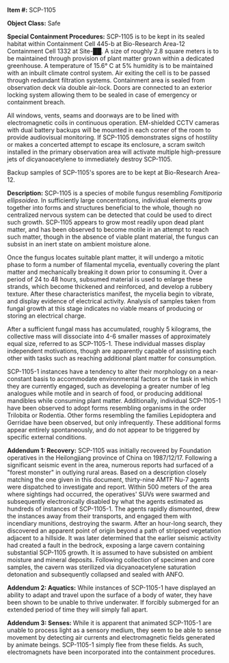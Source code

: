 **Item #:** SCP-1105

**Object Class:** Safe

**Special Containment Procedures:** SCP-1105 is to be kept in its sealed habitat within Containment Cell 445-b at Bio-Research Area-12 Containment Cell 1332 at Site-██. A size of roughly 2.8 square meters is to be maintained through provision of plant matter grown within a dedicated greenhouse. A temperature of 15.6° C at 5% humidity is to be maintained with an inbuilt climate control system. Air exiting the cell is to be passed through redundant filtration systems. Containment area is sealed from observation deck via double air-lock. Doors are connected to an exterior locking system allowing them to be sealed in case of emergency or containment breach.

All windows, vents, seams and doorways are to be lined with electromagnetic coils in continuous operation. EM-shielded CCTV cameras with dual battery backups will be mounted in each corner of the room to provide audiovisual monitoring. If SCP-1105 demonstrates signs of hostility or makes a concerted attempt to escape its enclosure, a scram switch installed in the primary observation area will activate multiple high-pressure jets of dicyanoacetylene to immediately destroy SCP-1105.

Backup samples of SCP-1105's spores are to be kept at Bio-Research Area-12.

**Description:** SCP-1105 is a species of mobile fungus resembling _Fomitiporia ellipsoidea_. In sufficiently large concentrations, individual elements grow together into forms and structures beneficial to the whole, though no centralized nervous system can be detected that could be used to direct such growth. SCP-1105 appears to grow most readily upon dead plant matter, and has been observed to become motile in an attempt to reach such matter, though in the absence of viable plant material, the fungus can subsist in an inert state on ambient moisture alone.

Once the fungus locates suitable plant matter, it will undergo a mitotic phase to form a number of filamental mycelia, eventually covering the plant matter and mechanically breaking it down prior to consuming it. Over a period of 24 to 48 hours, subsumed material is used to enlarge these strands, which become thickened and reinforced, and develop a rubbery texture. After these characteristics manifest, the mycelia begin to vibrate, and display evidence of electrical activity. Analysis of samples taken from fungal growth at this stage indicates no viable means of producing or storing an electrical charge.

After a sufficient fungal mass has accumulated, roughly 5 kilograms, the collective mass will dissociate into 4-6 smaller masses of approximately equal size, referred to as SCP-1105-1. These individual masses display independent motivations, though are apparently capable of assisting each other with tasks such as reaching additional plant matter for consumption.

SCP-1105-1 instances have a tendency to alter their morphology on a near-constant basis to accommodate environmental factors or the task in which they are currently engaged, such as developing a greater number of leg analogues while motile and in search of food, or producing additional mandibles while consuming plant matter. Additionally, individual SCP-1105-1 have been observed to adopt forms resembling organisms in the order Trilobita or Rodentia. Other forms resembling the families Lepidoptera and Gerridae have been observed, but only infrequently. These additional forms appear entirely spontaneously, and do not appear to be triggered by specific external conditions.

**Addendum 1: Recovery:** SCP-1105 was initially recovered by Foundation operatives in the Heilongjiang province of China on 1987/12/17. Following a significant seismic event in the area, numerous reports had surfaced of a "forest monster" in outlying rural areas. Based on a description closely matching the one given in this document, thirty-nine AMTF Nu-7 agents were dispatched to investigate and report. Within 500 meters of the area where sightings had occurred, the operatives' SUVs were swarmed and subsequently electronically disabled by what the agents estimated as hundreds of instances of SCP-1105-1. The agents rapidly dismounted, drew the instances away from their transports, and engaged them with incendiary munitions, destroying the swarm. After an hour-long search, they discovered an apparent point of origin beyond a path of stripped vegetation adjacent to a hillside. It was later determined that the earlier seismic activity had created a fault in the bedrock, exposing a large cavern containing substantial SCP-1105 growth. It is assumed to have subsisted on ambient moisture and mineral deposits. Following collection of specimen and core samples, the cavern was sterilized via dicyanoacetylene saturation detonation and subsequently collapsed and sealed with ANFO.

**Addendum 2: Aquatics:** While instances of SCP-1105-1 have displayed an ability to adapt and travel upon the surface of a body of water, they have been shown to be unable to thrive underwater. If forcibly submerged for an extended period of time they will simply fall apart.

**Addendum 3: Senses:** While it is apparent that animated SCP-1105-1 are unable to process light as a sensory medium, they seem to be able to sense movement by detecting air currents and electromagnetic fields generated by animate beings. SCP-1105-1 simply flee from these fields. As such, electromagnets have been incorporated into the containment procedures.